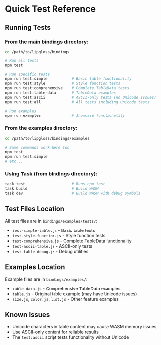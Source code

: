 # Quick Test Reference

## Running Tests

### From the main bindings directory:
```bash
cd /path/to/lipgloss/bindings

# Run all tests
npm test

# Run specific tests
npm run test:simple           # Basic table functionality
npm run test:style            # Style function tests  
npm run test:comprehensive    # Complete TableData tests
npm run test:table-data       # TableData examples
npm run test:ascii            # ASCII-only tests (no Unicode issues)
npm run test:all              # All tests including Unicode tests

# Run examples
npm run examples              # Showcase functionality
```

### From the examples directory:
```bash
cd /path/to/lipgloss/bindings/examples

# Same commands work here too
npm test
npm run test:simple
# etc...
```

### Using Task (from bindings directory):
```bash
task test                     # Runs npm test
task build                    # Build WASM
task dev                      # Build WASM with debug symbols
```

## Test Files Location

All test files are in `bindings/examples/tests/`:
- `test-simple-table.js` - Basic table tests
- `test-style-function.js` - Style function tests
- `test-comprehensive.js` - Complete TableData functionality
- `test-ascii-table.js` - ASCII-only tests
- `test-table-debug.js` - Debug utilities

## Examples Location

Example files are in `bindings/examples/`:
- `table-data.js` - Comprehensive TableData examples
- `table.js` - Original table example (may have Unicode issues)
- `size.js`, `color.js`, `list.js` - Other feature examples

## Known Issues

- Unicode characters in table content may cause WASM memory issues
- Use ASCII-only content for reliable results
- The `test:ascii` script tests functionality without Unicode